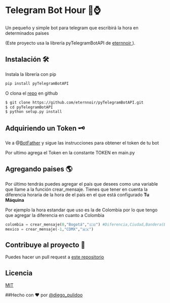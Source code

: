 # Telegram Bot Hour 🤖⌚

Un pequeño y simple bot para telegram que escribirá la hora en determinados paises 

(Este proyecto usa la librería pyTelegramBotAPI de [eternnoir
](https://github.com/eternnoir)).

## Instalación 🛠

Instala la librería con pip

```bash
pip install pyTelegramBotAPI
```
O clona el [repo](https://github.com/eternnoir/pyTelegramBotAPI) en github

```bash
$ git clone https://github.com/eternnoir/pyTelegramBotAPI.git
$ cd pyTelegramBotAPI
$ python setup.py install
```

## Adquiriendo un Token 🗝 
Ve a @[BotFather](https://telegram.me/BotFather) y sigue las instrucciones para obtener el token de tu bot

Por ultimo agrega el Token en la constante TOKEN en main.py 



## Agregando paises 🌎 
Por último tendrás puedes agregar el país que desees como una variable que llame a la función crear_mensaje. Tienes que tener en cuenta la diferencia horaria de la hora de el país en el que está configurado __Tu Máquina__

Por ejemplo la hora estandar que uso es la de Colombia por lo que tengo que agregar la diferencia en cuanto a Colombia

```python
colombia = crear_mensaje(0,"Bogotá","🇨🇴") #Diferencia,Ciudad,Bandera(Emoji)
mexico = crear_mensaje(-1,"CDMX","🇲🇽")

```

## Contribuye al proyecto 🦾 
Puedes hacer un pull request a [este repositorio](https://github.com/diegop384/telegrambothour/pulls)

## Licencia
[MIT](https://choosealicense.com/licenses/mit/)


##Hecho con ❤ por [@diego_pulidoo](https://twitter.com/diego_pulidoo_)
